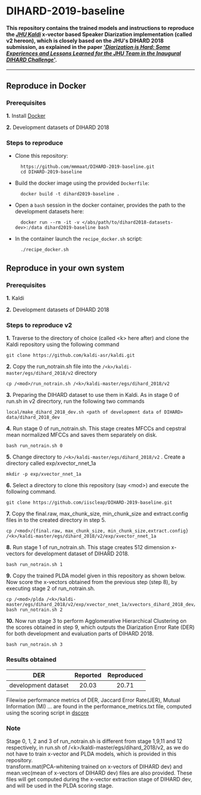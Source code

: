 # DIHARD-2019-baseline

#### This repository contains the trained models and instructions to reproduce the [_JHU Kaldi_](https://github.com/kaldi-asr/kaldi/tree/master/egs/dihard_2018/v2) x-vector based Speaker Diarization implementation (called v2 hereon), which is closely based on the JHU's DIHARD 2018 submission, as explained in the paper ['_Diarization is Hard: Some Experiences and Lessons Learned for the JHU Team in the Inaugural DIHARD Challenge_'](http://www.danielpovey.com/files/2018_interspeech_dihard.pdf).

----

## Reproduce in Docker

### Prerequisites

**1.** Install [Docker](https://docs.docker.com/install/)

**2.** Development datasets of DIHARD 2018

### Steps to reproduce

* Clone this repository:

        https://github.com/mmmaat/DIHARD-2019-baseline.git
        cd DIHARD-2019-baseline

* Build the docker image using the provided `Dockerfile`:

        docker build -t dihard2019-baseline .

* Open a `bash` session in the docker container, provides the path to
  the development datasets here:

        docker run --rm -it -v </abs/path/to/dihard2018-datasets-dev>:/data dihard2019-baseline bash

* In the container launch the `recipe_docker.sh` script:

        ./recipe_docker.sh


## Reproduce in your own system

### Prerequisites

**1.** Kaldi

**2.** Development datasets of DIHARD 2018


### Steps to reproduce v2
**1.** Traverse to the directory of choice (called \<k\> here after) and clone the Kaldi repository using the following command
```
git clone https://github.com/kaldi-asr/kaldi.git
```
**2.** Copy the run_notrain.sh file into the ```/<k>/kaldi-master/egs/dihard_2018/v2``` directory
```
cp /<mod>/run_notrain.sh /<k>/kaldi-master/egs/dihard_2018/v2
```

**3.** Preparing the DIHARD dataset to use them in Kaldi. As in stage 0 of run.sh in v2 direcrtory, run the following two commands
```
local/make_dihard_2018_dev.sh <path of development data of DIHARD> data/dihard_2018_dev
```

**4.** Run stage 0 of run_notrain.sh. This stage creates MFCCs and cepstral mean normalized MFCCs and saves them separately on disk.
```
bash run_notrain.sh 0
```

**5.** Change directory to ```/<k>/kaldi-master/egs/dihard_2018/v2``` . Create a directory called exp/xvector_nnet_1a
```
mkdir -p exp/xvector_nnet_1a
```

**6.** Select a directory to clone this repository (say \<mod\>) and execute the following command.
```
git clone https://github.com/iiscleap/DIHARD-2019-baseline.git
```

**7.** Copy the final.raw, max_chunk_size, min_chunk_size and extract.config files in <mod> to the created directory in step 5.
 ```
 cp /<mod>/{final.raw, max_chunk_size, min_chunk_size,extract.config} /<k>/kaldi-master/egs/dihard_2018/v2/exp/xvector_nnet_1a
 ```

**8.** Run stage 1 of run_notrain.sh. This stage creates 512 dimension x-vectors for development dataset of DIHARD 2018.
```
bash run_notrain.sh 1
```

**9.** Copy the trained PLDA model given in this repository as shown below. Now score the x-vectors obtained from the previous step (step 8), by executing stage 2 of run_notrain.sh.
```
cp /<mod>/plda /<k>/kaldi-master/egs/dihard_2018/v2/exp/xvector_nnet_1a/xvectors_dihard_2018_dev/
bash run_notrain.sh 2
```

**10.** Now run stage 3 to perform Agglomerative Hierarchical Clustering on the scores obtained in step 9, which outputs the Diarization Error Rate (DER) for both development and evaluation parts of DIHARD 2018.
```
bash run_notrain.sh 3
```


### Results obtained

| DER                     | Reported      | Reproduced  |
| :-------------:         |:-------------:| :-----:     |
| development dataset     | 20.03         |20.71        |

Filewise performance metrics of DER, Jaccard Error Rate(JER), Mutual Information (MI) ... are found in the performance_metrics.txt file, computed using the scoring script in [dscore](https://github.com/nryant/dscore "https://github.com/nryant/dscore")



### Note
Stage 0, 1, 2 and 3 of run_notrain.sh is different from stage 1,9,11 and 12 respectively, in run.sh of /\<k\>/kaldi-master/egs/dihard_2018/v2, as we do not have to train x-vector and PLDA models, which is provided in this repository.\
transform.mat(PCA-whitening trained on x-vectors of DIHARD dev) and mean.vec(mean of x-vectors of DIHARD dev) files are also provided. These files will get computed during the x-vector extraction stage of DIHARD dev, and will be used in the PLDA scoring stage.
